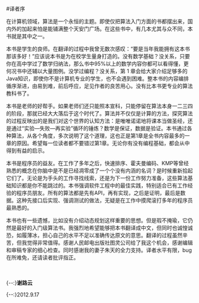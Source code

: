 #译者序

在计算机领域，算法是一个永恒的主题。即使仅把算法入门方面的书都摆出来，国内外的加起来怕是能铺满整个天安门广场。在这些书中，有几本尤其与众不同，本书就是其中之一。

本书是学生的良师。在翻译的过程中我曾无数次感叹：“要是当年我能拥有这本书那该多好！”应该说本书是为在校学生量身打造的。没有数学基础？没关系，只要你在高中学过了数学归纳法，那么书中95%以上的数学内容你都可以看得懂，更何况书中还辅以大量图例。没学过编程？没关系，第 1 章会给大家介绍足够多的Java知识，即使你不是计算机专业的学生，也不会遇到困难。整本书的内容编排循序渐进，由易到难，前后呼应，足见作者的良苦用心。没有比本书更专业的算法教科书了。

本书是老师的好帮手。如果老师们还只能照本宣科，只能停留在算法本身一二三四的阶段，那就已经大大落后于这个时代了。算法并不仅仅是计算的方法，探究算法的过程反映出的是我们对这个世界的认知方法：是唯唯诺诺地将课本当做圣经，还是通过“实验—失败—再实验”循环的锤炼？数学是保证，数据是验证。本书通过各种算法，从各个角度，多次说明了这个道理，这也正是第1章是全书内容最多的一章的原因。希望每一位读者都不要错过第1章。无论你有没有编程基础，都会从中得到有益的启示。

本书是程序员的益友。在工作了多年之后，快速排序、霍夫曼编码、KMP等曾经熟悉的概念在你脑中是不是已经凋零成了一个个没有内涵的名词？是时候重新拾起它们了。无论是为手头的工作寻找线索，还是为下一份工作努力准备，这些算法基础知识都是你不能跳过的。本书强调软件工程中的最佳实践，特别适合已有工作经验的程序员朋友。所有的算法都是先有API，再有实现，之后是证明，最后是数据。这种先接口后实现、强调测试的做法，无疑是在工作中摸爬滚打多年的程序员最熟悉的。

本书也有一些遗憾，比如没有介绍动态规划这样重要的思想。但是瑕不掩瑜，它仍然是最好的入门级算法书。我强烈地希望能够把本书翻译成中文，但同时也诚惶诚恐，如履薄冰，担心自己的水平不足以准确传达原文的意思。翻译的过程虽然辛苦，但我觉得非常值得。感谢人民邮电出版社图灵公司给了我这个机会，感谢编辑和审稿专家的细心检查。同时感谢我的妻子朱天的全力支持。译者水平有限，bug在所难免，还请读者批评指正。

　

{--:}**谢路云**

{--:}2012.9.17